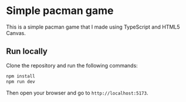 # Simple pacman game

This is a simple pacman game that I made using TypeScript and HTML5 Canvas.

## Run locally

Clone the repository and run the following commands:

```bash
npm install
npm run dev
```

Then open your browser and go to `http://localhost:5173`.
